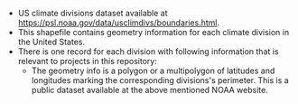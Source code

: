 - US climate divisions dataset available at https://psl.noaa.gov/data/usclimdivs/boundaries.html.
- This shapefile contains geometry information for each climate division in the United States.
- There is one record for each division with following information that is relevant to projects in this repository:
    - The geometry info is a polygon or a multipolygon of latitudes and longitudes marking the corresponding divisions's perimeter.
This is a public dataset available at the above mentioned NOAA website.
